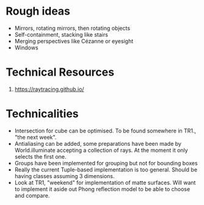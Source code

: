 # Rough ideas
- Mirrors, rotating mirrors, then rotating objects
- Self-containment, stacking like stairs
- Merging perspectives like Cézanne or eyesight
- Windows

# Technical Resources
1. https://raytracing.github.io/

# Technicalities
- Intersection for cube can be optimised. To be found somewhere in TR1., "the next week".
- Antialiasing can be added, some preparations have been made by World.illuminate accepting
a collection of rays. At the moment it only selects the first one.
- Groups have been implemented for grouping but not for bounding boxes
- Really the current Tuple-based implementation is too general. Should be having
classes assuming 3 dimensions.
- Look at TR1, "weekend" for implementation of matte surfaces. Will want to implement it
aside out Phong reflection model to be able to choose and compare.